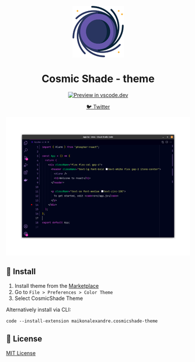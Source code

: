 <div align="center">
<img src="https://raw.githubusercontent.com/maikonalexandre/cosmicshade-theme/main/icon.png" width="140" />

<p></p>

<h1 >Cosmic Shade - theme</h1>

[![Preview in vscode.dev](https://img.shields.io/badge/preview%20in-vscode.dev-blue)](https://vscode.dev/theme/MaikonAlexandreDosSantosSousa.cosmicshade-theme)

<a href="https://twitter.com/maikonalx">🐦 Twitter</a>

<img src="https://raw.githubusercontent.com/maikonalexandre/cosmicshade-theme/main/preview.png" />

</div>

## 📌 Install

1. Install theme from the [Marketplace](https://marketplace.visualstudio.com/items?itemName=MaikonAlexandreDosSantosSousa.cosmicshade-theme)
2. Go to `File > Preferences > Color Theme`
3. Select CosmicShade Theme

Alternatively install via CLI:
```
code --install-extension maikonalexandre.cosmicshade-theme
```

## 🌟 License

[MIT License](LICENSE)
